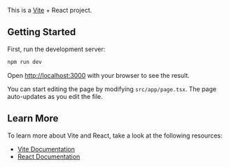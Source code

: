 This is a [Vite](https://vitejs.dev) + React project.

## Getting Started

First, run the development server:

```bash
npm run dev
```

Open [http://localhost:3000](http://localhost:3000) with your browser to see the result.

You can start editing the page by modifying `src/app/page.tsx`. The page auto-updates as you edit the file.


## Learn More

To learn more about Vite and React, take a look at the following resources:

- [Vite Documentation](https://vitejs.dev/guide/)
- [React Documentation](https://react.dev/)
